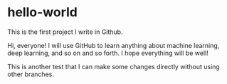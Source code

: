 # hello-world
This is the first project I write in Github.

Hi, everyone! I will use GitHub to learn anything about machine learning, deep learning, and so on and so forth. I hope everything will be well!

This is another test that I can make some changes directly without using other branches.
